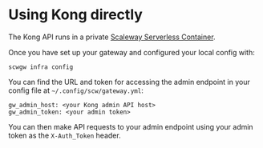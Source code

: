# Using Kong directly

The Kong API runs in a private [Scaleway Serverless Container](https://www.scaleway.com/en/serverless-containers/).

Once you have set up your gateway and configured your local config with:

```
scwgw infra config
```

You can find the URL and token for accessing the admin endpoint in your config file at `~/.config/scw/gateway.yml`:

```
gw_admin_host: <your Kong admin API host>
gw_admin_token: <your admin token>
```

You can then make API requests to your admin endpoint using your admin token as the `X-Auth_Token` header.
